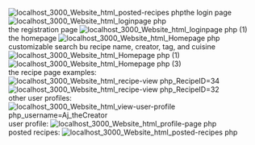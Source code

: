 ![localhost_3000_Website_html_posted-recipes php](https://github.com/aj17i/Chopz/assets/89919354/22e0310d-e068-47c7-a23e-00a5866689e1)the login page ![localhost_3000_Website_html_loginpage php](https://github.com/aj17i/Chopz/assets/89919354/62866008-bcfc-4609-8cbe-cea22ac7ab68)
<br>
the registration page ![localhost_3000_Website_html_loginpage php (1)](https://github.com/aj17i/Chopz/assets/89919354/c9f235bc-4ef0-40ef-b437-88f40677a4a0)
<br>
the homepage ![localhost_3000_Website_html_Homepage php](https://github.com/aj17i/Chopz/assets/89919354/954fe52b-e59f-428e-be6a-4a52d28d8f42)
<br>
customizable search bu recipe name, creator, tag, and cuisine ![localhost_3000_Website_html_Homepage php (1)](https://github.com/aj17i/Chopz/assets/89919354/86a76962-526a-4b43-ba85-b8cb4480e5fa)
<br>
![localhost_3000_Website_html_Homepage php (3)](https://github.com/aj17i/Chopz/assets/89919354/f990f916-25d1-4e03-aa08-5415f7dd47f7)
<br>
the recipe page examples: ![localhost_3000_Website_html_recipe-view php_RecipeID=34](https://github.com/aj17i/Chopz/assets/89919354/f0bf3388-f585-4453-ae7f-c8ef036c3cf1)
<br>
![localhost_3000_Website_html_recipe-view php_RecipeID=32](https://github.com/aj17i/Chopz/assets/89919354/f6496e8d-e367-4014-961c-b05e8d62e9c1)
<br>
other user profiles: ![localhost_3000_Website_html_view-user-profile php_username=Aj_theCreator](https://github.com/aj17i/Chopz/assets/89919354/e51f0228-987b-4482-af20-871180385562)
<br>
user profile: ![localhost_3000_Website_html_profile-page php](https://github.com/aj17i/Chopz/assets/89919354/0febd2f3-04da-47ad-9f84-e1f04a5bfd98)
<br>
posted recipes: ![localhost_3000_Website_html_posted-recipes php](https://github.com/aj17i/Chopz/assets/89919354/bb053867-b027-44a0-b5b8-5762ec9785d2)

